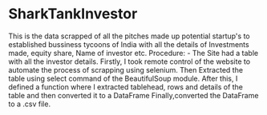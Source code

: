 # SharkTankInvestor
This is the data scrapped of all the pitches made up potential startup's to established bussiness tycoons of India with all the details of Investments made, equity share, Name of investor etc.
Procedure: -
The Site had a table with all the investor details.
Firstly, I took remote control of the website to automate the process of scrapping using selenium.
Then Extracted the table using select command of the BeautifulSoup module.
After this, I defined a function where I extracted tablehead, rows and details of the table and then converted it to a DataFrame
Finally,converted the DataFrame to a .csv file.
